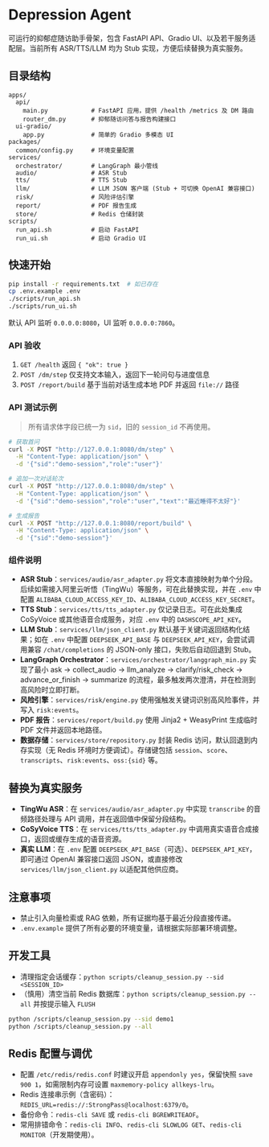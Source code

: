 # Depression Agent

可运行的抑郁症随访助手骨架，包含 FastAPI API、Gradio UI、以及若干服务适配层。当前所有 ASR/TTS/LLM 均为 Stub 实现，方便后续替换为真实服务。

## 目录结构

```
apps/
  api/
    main.py            # FastAPI 应用，提供 /health /metrics 及 DM 路由
    router_dm.py       # 抑郁随访问答与报告构建接口
  ui-gradio/
    app.py             # 简单的 Gradio 多模态 UI
packages/
  common/config.py     # 环境变量配置
services/
  orchestrator/        # LangGraph 最小管线
  audio/               # ASR Stub
  tts/                 # TTS Stub
  llm/                 # LLM JSON 客户端 (Stub + 可切换 OpenAI 兼容接口)
  risk/                # 风险评估引擎
  report/              # PDF 报告生成
  store/               # Redis 仓储封装
scripts/
  run_api.sh           # 启动 FastAPI
  run_ui.sh            # 启动 Gradio UI
```

## 快速开始

```bash
pip install -r requirements.txt  # 如已存在
cp .env.example .env
./scripts/run_api.sh
./scripts/run_ui.sh
```

默认 API 监听 `0.0.0.0:8080`，UI 监听 `0.0.0.0:7860`。

### API 验收

1. `GET /health` 返回 `{ "ok": true }`
2. `POST /dm/step` 仅支持文本输入，返回下一轮问句与进度信息
3. `POST /report/build` 基于当前对话生成本地 PDF 并返回 `file://` 路径

### API 测试示例

> 所有请求体字段已统一为 `sid`，旧的 `session_id` 不再使用。

```bash
# 获取首问
curl -X POST "http://127.0.0.1:8080/dm/step" \
  -H "Content-Type: application/json" \
  -d '{"sid":"demo-session","role":"user"}'

# 追加一次对话轮次
curl -X POST "http://127.0.0.1:8080/dm/step" \
  -H "Content-Type: application/json" \
  -d '{"sid":"demo-session","role":"user","text":"最近睡得不太好"}'

# 生成报告
curl -X POST "http://127.0.0.1:8080/report/build" \
  -H "Content-Type: application/json" \
  -d '{"sid":"demo-session"}'
```

### 组件说明

- **ASR Stub**：`services/audio/asr_adapter.py` 将文本直接映射为单个分段。后续如需接入阿里云听悟（TingWu）等服务，可在此替换实现，并在 `.env` 中配置 `ALIBABA_CLOUD_ACCESS_KEY_ID`、`ALIBABA_CLOUD_ACCESS_KEY_SECRET`。
- **TTS Stub**：`services/tts/tts_adapter.py` 仅记录日志。可在此处集成 CoSyVoice 或其他语音合成服务，对应 `.env` 中的 `DASHSCOPE_API_KEY`。
- **LLM Stub**：`services/llm/json_client.py` 默认基于关键词返回结构化结果；如在 `.env` 中配置 `DEEPSEEK_API_BASE` 与 `DEEPSEEK_API_KEY`，会尝试调用兼容 `/chat/completions` 的 JSON-only 接口，失败后自动回退到 Stub。
- **LangGraph Orchestrator**：`services/orchestrator/langgraph_min.py` 实现了最小 ask → collect_audio → llm_analyze → clarify/risk_check → advance_or_finish → summarize 的流程，最多触发两次澄清，并在检测到高风险时立即打断。
- **风险引擎**：`services/risk/engine.py` 使用强触发关键词识别高风险事件，并写入 `risk:events`。
- **PDF 报告**：`services/report/build.py` 使用 Jinja2 + WeasyPrint 生成临时 PDF 文件并返回本地路径。
- **数据存储**：`services/store/repository.py` 封装 Redis 访问，默认回退到内存实现（无 Redis 环境时方便调试）。存储键包括 `session`、`score`、`transcripts`、`risk:events`、`oss:{sid}` 等。

## 替换为真实服务

- **TingWu ASR**：在 `services/audio/asr_adapter.py` 中实现 `transcribe` 的音频路径处理与 API 调用，并在返回值中保留分段结构。
- **CoSyVoice TTS**：在 `services/tts/tts_adapter.py` 中调用真实语音合成接口，返回或缓存生成的语音资源。
- **真实 LLM**：在 `.env` 配置 `DEEPSEEK_API_BASE`（可选）、`DEEPSEEK_API_KEY`，即可通过 OpenAI 兼容接口返回 JSON，或直接修改 `services/llm/json_client.py` 以适配其他供应商。

## 注意事项

- 禁止引入向量检索或 RAG 依赖，所有证据均基于最近分段直接传递。
- `.env.example` 提供了所有必要的环境变量，请根据实际部署环境调整。

## 开发工具

- 清理指定会话缓存：`python scripts/cleanup_session.py --sid <SESSION_ID>`
- （慎用）清空当前 Redis 数据库：`python scripts/cleanup_session.py --all` 并按提示输入 `FLUSH`

```bash
python /scripts/cleanup_session.py --sid demo1
python /scripts/cleanup_session.py --all
```

## Redis 配置与调优

- 配置 `/etc/redis/redis.conf` 时建议开启 `appendonly yes`，保留快照 `save 900 1`，如需限制内存可设置 `maxmemory-policy allkeys-lru`。
- Redis 连接串示例（含密码）：`REDIS_URL=redis://:StrongPass@localhost:6379/0`。
- 备份命令：`redis-cli SAVE` 或 `redis-cli BGREWRITEAOF`。
- 常用排错命令：`redis-cli INFO`、`redis-cli SLOWLOG GET`、`redis-cli MONITOR`（开发期使用）。
